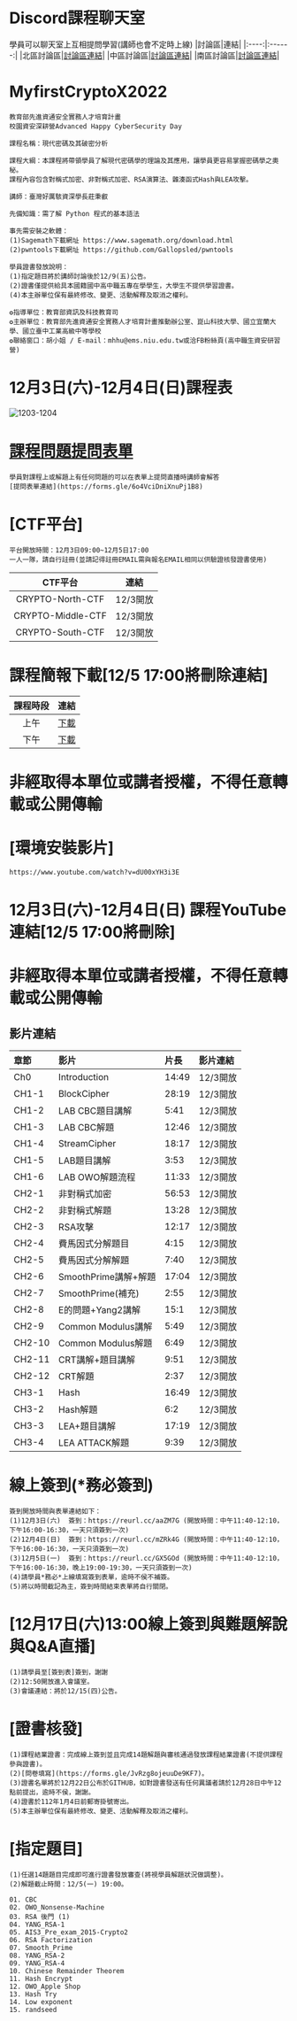 # Discord課程聊天室
學員可以聊天室上互相提問學習(講師也會不定時上線)
|討論區|連結|
|:----:|:------:|
|北區討論區|[討論區連結](https://discord.gg/CgpR3m6QZy)|
|中區討論區|[討論區連結](https://discord.gg/A5W8fKWNQu)|
|南區討論區|[討論區連結](https://discord.gg/8P2Cb2cZGd)|


# MyfirstCryptoX2022
```
教育部先進資通安全實務人才培育計畫
校園資安深耕營Advanced Happy CyberSecurity Day

課程名稱：現代密碼及其破密分析

課程大綱：本課程將帶領學員了解現代密碼學的理論及其應用，讓學員更容易掌握密碼學之奧秘。
課程內容包含對稱式加密、非對稱式加密、RSA演算法、雜湊函式Hash與LEA攻擊。

講師：臺灣好厲駭資深學長莊秉叡

先備知識：需了解 Python 程式的基本語法

事先需安裝之軟體：
(1)Sagemath下載網址 https://www.sagemath.org/download.html           
(2)pwntools下載網址 https://github.com/Gallopsled/pwntools

學員證書發放說明：
(1)指定題目將於講師討論後於12/9(五)公告。
(2)證書僅提供給具本國籍國中高中職五專在學學生，大學生不提供學習證書。
(4)本主辦單位保有最終修改、變更、活動解釋及取消之權利。

✪指導單位：教育部資訊及科技教育司
✪主辦單位：教育部先進資通安全實務人才培育計畫推動辦公室、崑山科技大學、國立宜蘭大學、國立臺中工業高級中等學校
✪聯絡窗口：胡小姐 / E-mail：mhhu@ems.niu.edu.tw或洽FB粉絲頁(高中職生資安研習營)
```


# 12月3日(六)-12月4日(日)課程表
![1203-1204](https://user-images.githubusercontent.com/104486900/201089564-9847df93-a26c-490d-b6fb-f6279f29ac19.png)


# [課程問題提問表單](https://forms.gle/6o4VciDniXnuPj1B8)
```
學員對課程上或解題上有任何問題的可以在表單上提問直播時講師會解答
[提問表單連結](https://forms.gle/6o4VciDniXnuPj1B8)
```


# [CTF平台]
```
平台開放時間：12月3日09:00~12月5日17:00
一人一隊，請自行註冊(並請記得註冊EMAIL需與報名EMAIL相同以供驗證核發證書使用)
```
|CTF平台|連結|
|:----:|:------:|
|CRYPTO-North-CTF|12/3開放|
|CRYPTO-Middle-CTF|12/3開放|
|CRYPTO-South-CTF|12/3開放|


# 課程簡報下載[12/5 17:00將刪除連結]
|課程時段|連結|
|:----:|:------:|
|上午|[下載](https://github.com/MyFirstSecurity2020/MyfirstCryptoX2022/blob/main/%E7%8F%BE%E4%BB%A3%E5%AF%86%E7%A2%BC%E5%8F%8A%E5%85%B6%E7%A0%B4%E5%AF%86%E5%88%86%E6%9E%90%E8%AA%B2%E7%A8%8B%E7%B0%A1%E5%A0%B1-%E4%B8%8A%E5%8D%88.pdf)|
|下午|[下載](https://github.com/MyFirstSecurity2020/MyfirstCryptoX2022/blob/main/%E7%8F%BE%E4%BB%A3%E5%AF%86%E7%A2%BC%E5%8F%8A%E5%85%B6%E7%A0%B4%E5%AF%86%E5%88%86%E6%9E%90%E8%AA%B2%E7%A8%8B%E7%B0%A1%E5%A0%B1-%E4%B8%8B%E5%8D%88.pdf)|


# 非經取得本單位或講者授權，不得任意轉載或公開傳輸


# [環境安裝影片]
```
https://www.youtube.com/watch?v=dU00xYH3i3E
```


# 12月3日(六)-12月4日(日) 課程YouTube連結[12/5 17:00將刪除]

# 非經取得本單位或講者授權，不得任意轉載或公開傳輸

## 影片連結
|章節|影片|片長|影片連結|
|:----|:------|:----|:-------------|
|Ch0|Introduction|14:49|12/3開放|
|CH1-1|BlockCipher|28:19|12/3開放|
|CH1-2|LAB CBC題目講解|5:41|12/3開放|
|CH1-3|LAB CBC解題|12:46|12/3開放|
|CH1-4|StreamCipher|18:17|12/3開放|
|CH1-5|LAB題目講解|3:53|12/3開放|
|CH1-6|LAB OWO解題流程|11:33|12/3開放|
|CH2-1|非對稱式加密|56:53|12/3開放|
|CH2-2|非對稱式解題|13:28|12/3開放|
|CH2-3|RSA攻擊|12:17|12/3開放|
|CH2-4|費馬因式分解題目|4:15|12/3開放|
|CH2-5|費馬因式分解解題|7:40|12/3開放|
|CH2-6|SmoothPrime講解+解題|17:04|12/3開放|
|CH2-7|SmoothPrime(補充)|2:55|12/3開放|
|CH2-8|E的問題+Yang2講解|15:1|12/3開放|
|CH2-9|Common Modulus講解|5:49|12/3開放|
|CH2-10|Common Modulus解題|6:49|12/3開放|
|CH2-11|CRT講解+題目講解|9:51|12/3開放|
|CH2-12|CRT解題|2:37|12/3開放|
|CH3-1|Hash|16:49|12/3開放|
|CH3-2|Hash解題|6:2|12/3開放|
|CH3-3|LEA+題目講解|17:19|12/3開放|
|CH3-4|LEA ATTACK解題|9:39|12/3開放|


# 線上簽到(*務必簽到)
```
簽到開放時間與表單連結如下：
(1)12月3日(六)  簽到：https://reurl.cc/aaZM7G (開放時間：中午11:40-12:10，下午16:00-16:30，一天只須簽到一次)
(2)12月4日(日)  簽到：https://reurl.cc/mZRk4G (開放時間：中午11:40-12:10，下午16:00-16:30，一天只須簽到一次)
(3)12月5日(一)  簽到：https://reurl.cc/GX5GOd (開放時間：中午11:40-12:10，下午16:00-16:30，晚上19:00-19:30，一天只須簽到一次)
(4)請學員*務必*上線填寫簽到表單，逾時不侯不補簽。
(5)將以時間截記為主，簽到時間結束表單將自行關閉。
```


# [12月17日(六)13:00線上簽到與難題解說與Q&A直播]
```
(1)請學員至[簽到表]簽到，謝謝
(2)12:50開放進入會議室。
(3)會議連結：將於12/15(四)公告。 
```


# [證書核發]
```
(1)課程結業證書：完成線上簽到並且完成14題解題與審核通過發放課程結業證書(不提供課程參與證書)。
(2)[問卷填寫](https://forms.gle/JvRzg8ojeuuDe9KF7)。
(3)證書名單將於12月22日公布於GITHUB，如對證書發送有任何異議者請於12月28日中午12點前提出，逾時不侯，謝謝。
(4)證書於112年1月4日前郵寄掛號寄出。
(5)本主辦單位保有最終修改、變更、活動解釋及取消之權利。 
```


# [指定題目]
```
(1)任選14題題目完成即可進行證書發放審查(將視學員解題狀況做調整)。
(2)解題截止時間：12/5(一) 19:00。

01. CBC
02. OWO_Nonsense-Machine
03. RSA 後門 (1)
04. YANG_RSA-1
05. AIS3_Pre_exam_2015-Crypto2
06. RSA Factorization
07. Smooth_Prime
08. YANG_RSA-2
09. YANG_RSA-4
10. Chinese Remainder Theorem
11. Hash Encrypt
12. OWO_Apple Shop
13. Hash Try
14. Low exponent
15. randseed
```
